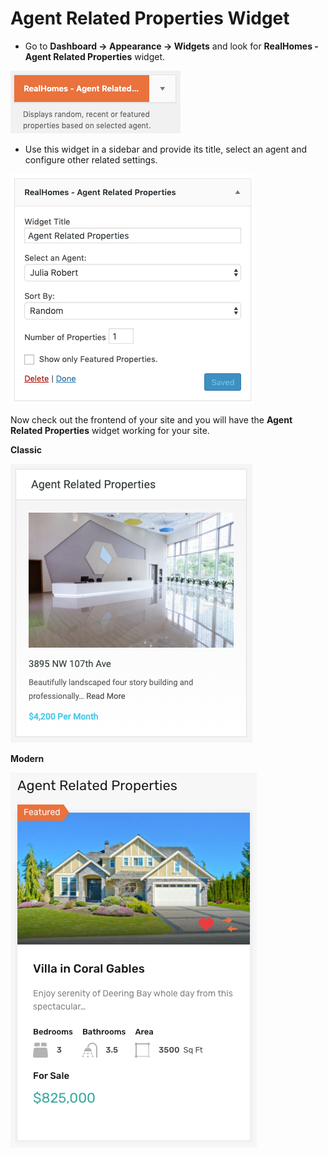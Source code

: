 # Agent Related Properties Widget

- Go to **Dashboard → Appearance → Widgets** and look for **RealHomes - Agent Related Properties** widget.

![Real Homes Documentation](images/widgets/agent-related-properties-widget.png)

- Use this widget in a sidebar and provide its title, select an agent and configure other related settings. 

![Real Homes Documentation](images/widgets/agent-related-properties-widget-settings.png)

Now check out the frontend of your site and you will have the **Agent Related Properties** widget working for your site.

**Classic**

![Real Homes Documentation](images/widgets/agent-related-properties-widget-frontend.png)

**Modern**

![Real Homes Documentation](images/widgets/agent-related-properties-widget-frontend-mod.png)
